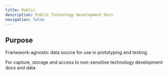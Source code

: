 ```yaml
---
title: Public
description: Public Technology Development Docs
navigation: false
---
```


## Purpose

Framework-agnostic data source for use in prototyping and testing.

For capture, storage and access to non-sensitive technology development docs and data

